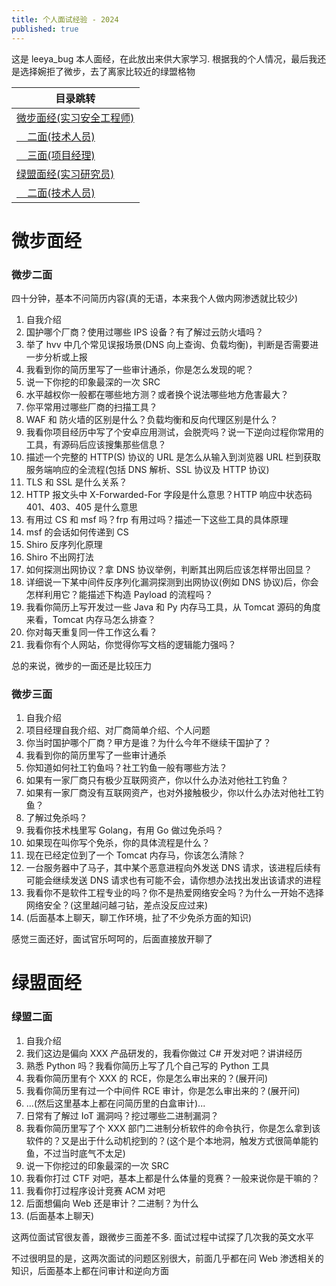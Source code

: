 ```yaml
---
title: 个人面试经验 - 2024
published: true
---
```


这是 leeya_bug 本人面经，在此放出来供大家学习. 根据我的个人情况，最后我还是选择婉拒了微步，去了离家比较近的绿盟格物

| 目录跳转 |
|--------|
| [微步面经(实习安全工程师)](#微步面经) |
| [&nbsp;&nbsp;&nbsp;&nbsp;二面(技术人员)](#微步二面) |
| [&nbsp;&nbsp;&nbsp;&nbsp;三面(项目经理)](#微步三面) |
| [绿盟面经(实习研究员)](#绿盟面经) |
| [&nbsp;&nbsp;&nbsp;&nbsp;二面(技术人员)](#绿盟二面) |

# [](#header-31)微步面经

### [](#header-31)微步二面

四十分钟，基本不问简历内容(真的无语，本来我个人做内网渗透就比较少)

1. 自我介绍
2. 国护哪个厂商？使用过哪些 IPS 设备？有了解过云防火墙吗？
3. 举了 hvv 中几个常见误报场景(DNS 向上查询、负载均衡)，判断是否需要进一步分析或上报
4. 我看到你的简历里写了一些审计通杀，你是怎么发现的呢？
5. 说一下你挖的印象最深的一次 SRC
6. 水平越权你一般都在哪些地方测？或者换个说法哪些地方危害最大？
7. 你平常用过哪些厂商的扫描工具？
8. WAF 和 防火墙的区别是什么？负载均衡和反向代理区别是什么？
9. 我看你项目经历中写了个安卓应用测试，会脱壳吗？说一下逆向过程你常用的工具，有源码后应该搜集那些信息？
10. 描述一个完整的 HTTP(S) 协议的 URL 是怎么从输入到浏览器 URL 栏到获取服务端响应的全流程(包括 DNS 解析、SSL 协议及 HTTP 协议)
11. TLS 和 SSL 是什么关系？
12. HTTP 报文头中 X-Forwarded-For 字段是什么意思？HTTP 响应中状态码 401、403、405 是什么意思
13. 有用过 CS 和 msf 吗？frp 有用过吗？描述一下这些工具的具体原理
14. msf 的会话如何传递到 CS
15. Shiro 反序列化原理
16. Shiro 不出网打法
17. 如何探测出网协议？拿 DNS 协议举例，判断其出网后应该怎样带出回显？
18. 详细说一下某中间件反序列化漏洞探测到出网协议(例如 DNS 协议)后，你会怎样利用它？能描述下构造 Payload 的流程吗？
19. 我看你简历上写开发过一些 Java 和 Py 内存马工具，从 Tomcat 源码的角度来看，Tomcat 内存马怎么排查？
20. 你对每天重复同一件工作这么看？
21. 我看你有个人网站，你觉得你写文档的逻辑能力强吗？

总的来说，微步的一面还是比较压力

### [](#header-31)微步三面

1. 自我介绍
2. 项目经理自我介绍、对厂商简单介绍、个人问题
3. 你当时国护哪个厂商？甲方是谁？为什么今年不继续干国护了？
4. 我看到你的简历里写了一些审计通杀
5. 你知道如何社工钓鱼吗？社工钓鱼一般有哪些方法？
6. 如果有一家厂商只有极少互联网资产，你以什么办法对他社工钓鱼？
7. 如果有一家厂商没有互联网资产，也对外接触极少，你以什么办法对他社工钓鱼？
8. 了解过免杀吗？
9. 我看你技术栈里写 Golang，有用 Go 做过免杀吗？
10. 如果现在叫你写个免杀，你的具体流程是什么？
11. 现在已经定位到了一个 Tomcat 内存马，你该怎么清除？
12. 一台服务器中了马子，其中某个恶意进程向外发送 DNS 请求，该进程后续有可能会继续发送 DNS 请求也有可能不会，请你想办法找出发出该请求的进程
13. 我看你不是软件工程专业的吗？你不是热爱网络安全吗？为什么一开始不选择网络安全？(这里越问越刁钻，差点没反应过来)
14. (后面基本上聊天，聊工作环境，扯了不少免杀方面的知识)

感觉三面还好，面试官乐呵呵的，后面直接放开聊了

# [](#header-31)绿盟面经

### [](#header-31)绿盟二面

1. 自我介绍
2. 我们这边是偏向 XXX 产品研发的，我看你做过 C# 开发对吧？讲讲经历
3. 熟悉 Python 吗？我看你简历上写了几个自己写的 Python 工具
4. 我看你简历里有个 XXX 的 RCE，你是怎么审出来的？(展开问)
5. 我看你简历里有过一个中间件 RCE 审计，你是怎么审出来的？(展开问)
6. ...(然后这里基本上都在问简历里的白盒审计)...
7. 日常有了解过 IoT 漏洞吗？挖过哪些二进制漏洞？
8. 我看你简历里写了个 XXX 部门二进制分析软件的命令执行，你是怎么拿到该软件的？又是出于什么动机挖到的？(这个是个本地洞，触发方式很简单能钓鱼，不过当时底气不太足)
9. 说一下你挖过的印象最深的一次 SRC
10. 我看你打过 CTF 对吧，基本上都是什么体量的竞赛？一般来说你是干嘛的？
11. 我看你打过程序设计竞赛 ACM 对吧
12. 后面想偏向 Web 还是审计？二进制？为什么
13. (后面基本上聊天)

这两位面试官很友善，跟微步三面差不多. 面试过程中试探了几次我的英文水平  

不过很明显的是，这两次面试的问题区别很大，前面几乎都在问 Web 渗透相关的知识，后面基本上都在问审计和逆向方面